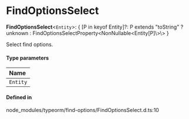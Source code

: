 # FindOptionsSelect

 **FindOptionsSelect**<`Entity`\>: { [P in keyof Entity]?: P extends "toString" ? unknown : FindOptionsSelectProperty<NonNullable<Entity[P]\\>\\> }

Select find options.

#### Type parameters

| Name |
| :------ |
| `Entity` | `object` |

#### Defined in

node_modules/typeorm/find-options/FindOptionsSelect.d.ts:10
